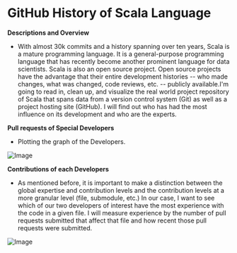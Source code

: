 # **GitHub History of Scala Language**

**Descriptions and Overview**
- With almost 30k commits and a history spanning over ten years, Scala is a mature programming language. It is a general-purpose programming language that has recently become another prominent language for data scientists. Scala is also an open source project. Open source projects have the advantage that their entire development histories -- who made changes, what was changed, code reviews, etc. -- publicly available.I'm going to read in, clean up, and visualize the real world project repository of Scala that spans data from a version control system (Git) as well as a project hosting site (GitHub). I will find out who has had the most influence on its development and who are the experts.

**Pull requests of Special Developers**
- Plotting the graph of the Developers.

![Image](https://res.cloudinary.com/dge89aqpc/image/upload/v1597285365/Dev_btmjeo.png)

**Contributions of each Developers**
- As mentioned before, it is important to make a distinction between the global expertise and contribution levels and the contribution levels at a more granular level (file, submodule, etc.) In our case, I want to see which of our two developers of interest have the most experience with the code in a given file. I will measure experience by the number of pull requests submitted that affect that file and how recent those pull requests were submitted.

![Image](https://res.cloudinary.com/dge89aqpc/image/upload/v1597285459/AAA_iy2huh.png)
